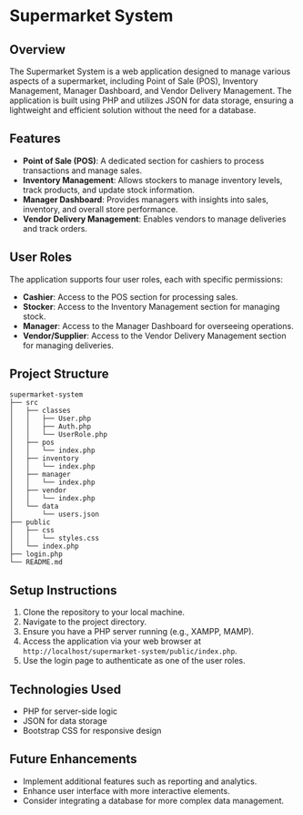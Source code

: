 # Supermarket System

## Overview
The Supermarket System is a web application designed to manage various aspects of a supermarket, including Point of Sale (POS), Inventory Management, Manager Dashboard, and Vendor Delivery Management. The application is built using PHP and utilizes JSON for data storage, ensuring a lightweight and efficient solution without the need for a database.

## Features
- **Point of Sale (POS)**: A dedicated section for cashiers to process transactions and manage sales.
- **Inventory Management**: Allows stockers to manage inventory levels, track products, and update stock information.
- **Manager Dashboard**: Provides managers with insights into sales, inventory, and overall store performance.
- **Vendor Delivery Management**: Enables vendors to manage deliveries and track orders.

## User Roles
The application supports four user roles, each with specific permissions:
- **Cashier**: Access to the POS section for processing sales.
- **Stocker**: Access to the Inventory Management section for managing stock.
- **Manager**: Access to the Manager Dashboard for overseeing operations.
- **Vendor/Supplier**: Access to the Vendor Delivery Management section for managing deliveries.

## Project Structure
```
supermarket-system
├── src
│   ├── classes
│   │   ├── User.php
│   │   ├── Auth.php
│   │   └── UserRole.php
│   ├── pos
│   │   └── index.php
│   ├── inventory
│   │   └── index.php
│   ├── manager
│   │   └── index.php
│   ├── vendor
│   │   └── index.php
│   └── data
│       └── users.json
├── public
│   ├── css
│   │   └── styles.css
│   └── index.php
├── login.php
└── README.md
```

## Setup Instructions
1. Clone the repository to your local machine.
2. Navigate to the project directory.
3. Ensure you have a PHP server running (e.g., XAMPP, MAMP).
4. Access the application via your web browser at `http://localhost/supermarket-system/public/index.php`.
5. Use the login page to authenticate as one of the user roles.

## Technologies Used
- PHP for server-side logic
- JSON for data storage
- Bootstrap CSS for responsive design

## Future Enhancements
- Implement additional features such as reporting and analytics.
- Enhance user interface with more interactive elements.
- Consider integrating a database for more complex data management.